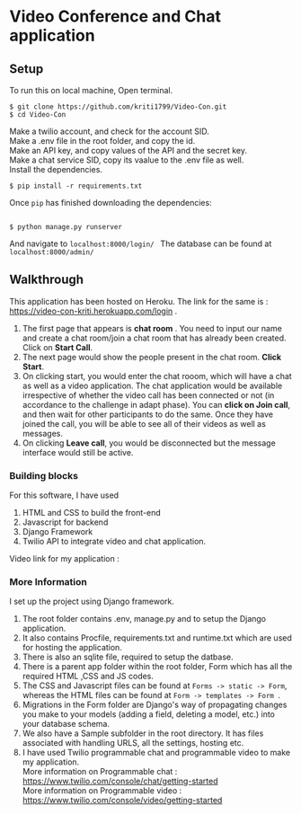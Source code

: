 # Video Conference and Chat application

## Setup
To run this on local machine,
Open terminal.
```
$ git clone https://github.com/kriti1799/Video-Con.git
$ cd Video-Con
```
Make a twilio account, and check for the account SID.  
Make a .env file in the root folder, and copy the id.  
Make an API key, and copy values of the API and the secret key.  
Make a chat service SID, copy its vaalue to the .env file as well.  
Install the dependencies.
```
$ pip install -r requirements.txt
```

Once ```pip``` has finished downloading the dependencies:
```

$ python manage.py runserver
```
And navigate to ```localhost:8000/login/ ```
The database can be found at ```localhost:8000/admin/```


## Walkthrough

This application has been hosted on Heroku. The link for the same is : https://video-con-kriti.herokuapp.com/login . 
1) The first page that appears is **chat room** . You need to input our name and create a chat room/join a chat room that has already been created.
Click on **Start Call**.
2) The next page would show the people present in the chat room. **Click Start**.
3) On clicking start, you would enter the chat rooom, which will have a chat as well as a video application. The chat application would be available irrespective of
whether the video call has been connected or not (in accordance to the challenge in adapt phase). You can **click on Join call**, and then wait for other participants
to do the same. Once they have joined the call, you will be able to see all of their videos as well as messages.
4) On clicking **Leave call**, you would be disconnected but the message interface would still be active.

### Building blocks
For this software, I have used
1) HTML and CSS to build the front-end
2) Javascript for backend
3) Django Framework
4) Twilio API to integrate video and chat application.

Video link for my application : 

### More Information
I set up the project using Django framework.
1) The root folder contains .env, manage.py and to setup the Django application.
3) It also contains Procfile, requirements.txt and runtime.txt which are used for hosting the application.
4) There is also an sqlite file, required to setup the datbase.
5) There is a parent app folder within the root folder, Form which has all the required HTML ,CSS and JS codes.
6) The CSS and Javascript files can be found at ```Forms -> static -> Form```, whereas the HTML files can be found at ```Form -> templates -> Form ```.
7) Migrations in the Form folder are Django's way of propagating changes you make to your models (adding a field, deleting a model, etc.) into your
 database schema.
8) We also have a Sample subfolder in the root directory. It has files associated with handling URLS, all the settings,
hosting etc.
9) I have used Twilio programmable chat and programmable video to make my application.  
More information on Programmable chat : https://www.twilio.com/console/chat/getting-started  
More information on Programmable video : https://www.twilio.com/console/video/getting-started
